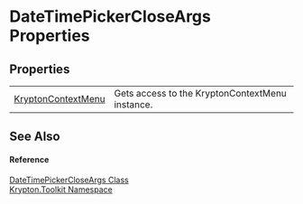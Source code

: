 # DateTimePickerCloseArgs Properties




## Properties
<table>
<tr>
<td><a href="bbd5b840-8baf-499b-e536-705064e4b4a3.md">KryptonContextMenu</a></td>
<td>Gets access to the KryptonContextMenu instance.</td></tr>
</table>

## See Also


#### Reference
<a href="8be9ebd4-8942-a698-d3f8-3c6fffd901e0.md">DateTimePickerCloseArgs Class</a>  
<a href="79d2eac2-21f4-54ff-7552-b20c33c30600.md">Krypton.Toolkit Namespace</a>  
